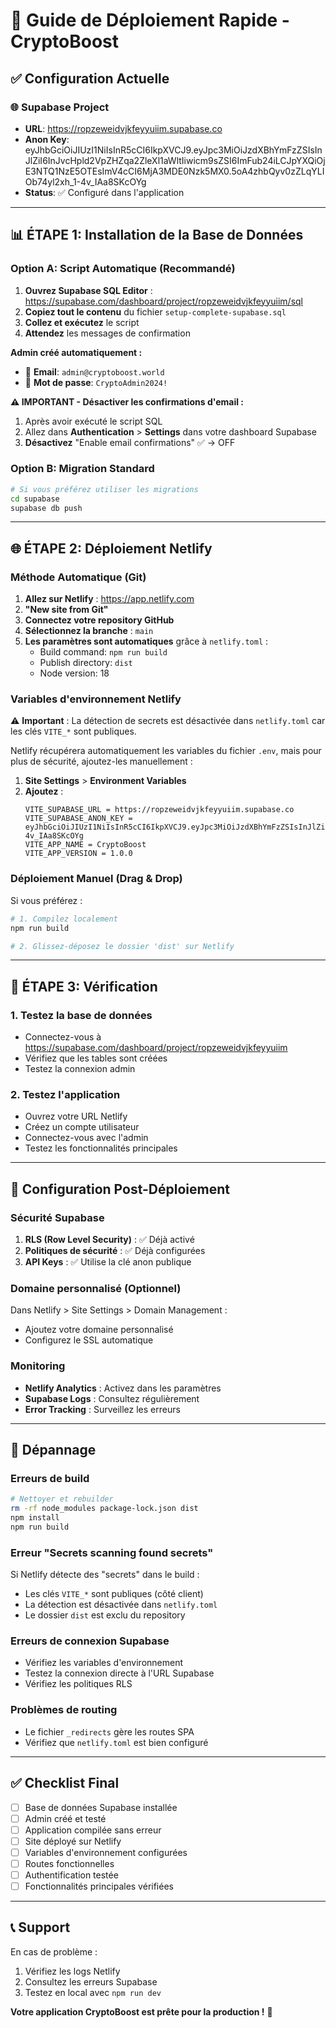 # 🚀 Guide de Déploiement Rapide - CryptoBoost

## ✅ Configuration Actuelle

### 🌐 **Supabase Project**
- **URL**: https://ropzeweidvjkfeyyuiim.supabase.co
- **Anon Key**: eyJhbGciOiJIUzI1NiIsInR5cCI6IkpXVCJ9.eyJpc3MiOiJzdXBhYmFzZSIsInJlZiI6InJvcHpld2VpZHZqa2ZleXl1aWltIiwicm9sZSI6ImFub24iLCJpYXQiOjE3NTQ1NzE5OTEsImV4cCI6MjA3MDE0Nzk5MX0.5oA4zhbQyv0zZLqYLIOb74yl2xh_1-4v_IAa8SKcOYg
- **Status**: ✅ Configuré dans l'application

---

## 📊 ÉTAPE 1: Installation de la Base de Données

### **Option A: Script Automatique (Recommandé)**

1. **Ouvrez Supabase SQL Editor** : https://supabase.com/dashboard/project/ropzeweidvjkfeyyuiim/sql
2. **Copiez tout le contenu** du fichier `setup-complete-supabase.sql`
3. **Collez et exécutez** le script
4. **Attendez** les messages de confirmation

**Admin créé automatiquement :**
- 📧 **Email**: `admin@cryptoboost.world`
- 🔑 **Mot de passe**: `CryptoAdmin2024!`

**⚠️ IMPORTANT - Désactiver les confirmations d'email :**
1. Après avoir exécuté le script SQL
2. Allez dans **Authentication** > **Settings** dans votre dashboard Supabase
3. **Désactivez** "Enable email confirmations" ✅ → OFF

### **Option B: Migration Standard**

```bash
# Si vous préférez utiliser les migrations
cd supabase
supabase db push
```

---

## 🌐 ÉTAPE 2: Déploiement Netlify

### **Méthode Automatique (Git)**

1. **Allez sur Netlify** : https://app.netlify.com
2. **"New site from Git"**
3. **Connectez votre repository GitHub**
4. **Sélectionnez la branche** : `main`
5. **Les paramètres sont automatiques** grâce à `netlify.toml` :
   - Build command: `npm run build`
   - Publish directory: `dist`
   - Node version: 18

### **Variables d'environnement Netlify**

⚠️ **Important** : La détection de secrets est désactivée dans `netlify.toml` car les clés `VITE_*` sont publiques.

Netlify récupérera automatiquement les variables du fichier `.env`, mais pour plus de sécurité, ajoutez-les manuellement :

1. **Site Settings** > **Environment Variables**
2. **Ajoutez** :
   ```
   VITE_SUPABASE_URL = https://ropzeweidvjkfeyyuiim.supabase.co
   VITE_SUPABASE_ANON_KEY = eyJhbGciOiJIUzI1NiIsInR5cCI6IkpXVCJ9.eyJpc3MiOiJzdXBhYmFzZSIsInJlZiI6InJvcHpld2VpZHZqa2ZleXl1aWltIiwicm9sZSI6ImFub24iLCJpYXQiOjE3NTQ1NzE5OTEsImV4cCI6MjA3MDE0Nzk5MX0.5oA4zhbQyv0zZLqYLIOb74yl2xh_1-4v_IAa8SKcOYg
   VITE_APP_NAME = CryptoBoost
   VITE_APP_VERSION = 1.0.0
   ```

### **Déploiement Manuel (Drag & Drop)**

Si vous préférez :

```bash
# 1. Compilez localement
npm run build

# 2. Glissez-déposez le dossier 'dist' sur Netlify
```

---

## 🎯 ÉTAPE 3: Vérification

### **1. Testez la base de données**
- Connectez-vous à https://supabase.com/dashboard/project/ropzeweidvjkfeyyuiim
- Vérifiez que les tables sont créées
- Testez la connexion admin

### **2. Testez l'application**
- Ouvrez votre URL Netlify
- Créez un compte utilisateur
- Connectez-vous avec l'admin
- Testez les fonctionnalités principales

---

## 🔧 Configuration Post-Déploiement

### **Sécurité Supabase**

1. **RLS (Row Level Security)** : ✅ Déjà activé
2. **Politiques de sécurité** : ✅ Déjà configurées
3. **API Keys** : ✅ Utilise la clé anon publique

### **Domaine personnalisé (Optionnel)**

Dans Netlify > Site Settings > Domain Management :
- Ajoutez votre domaine personnalisé
- Configurez le SSL automatique

### **Monitoring**

- **Netlify Analytics** : Activez dans les paramètres
- **Supabase Logs** : Consultez régulièrement
- **Error Tracking** : Surveillez les erreurs

---

## 🚨 Dépannage

### **Erreurs de build**
```bash
# Nettoyer et rebuilder
rm -rf node_modules package-lock.json dist
npm install
npm run build
```

### **Erreur "Secrets scanning found secrets"**
Si Netlify détecte des "secrets" dans le build :
- Les clés `VITE_*` sont publiques (côté client)
- La détection est désactivée dans `netlify.toml`
- Le dossier `dist` est exclu du repository

### **Erreurs de connexion Supabase**
- Vérifiez les variables d'environnement
- Testez la connexion directe à l'URL Supabase
- Vérifiez les politiques RLS

### **Problèmes de routing**
- Le fichier `_redirects` gère les routes SPA
- Vérifiez que `netlify.toml` est bien configuré

---

## ✅ Checklist Final

- [ ] Base de données Supabase installée
- [ ] Admin créé et testé
- [ ] Application compilée sans erreur
- [ ] Site déployé sur Netlify
- [ ] Variables d'environnement configurées
- [ ] Routes fonctionnelles
- [ ] Authentification testée
- [ ] Fonctionnalités principales vérifiées

---

## 📞 Support

En cas de problème :
1. Vérifiez les logs Netlify
2. Consultez les erreurs Supabase
3. Testez en local avec `npm run dev`

**Votre application CryptoBoost est prête pour la production !** 🎉
